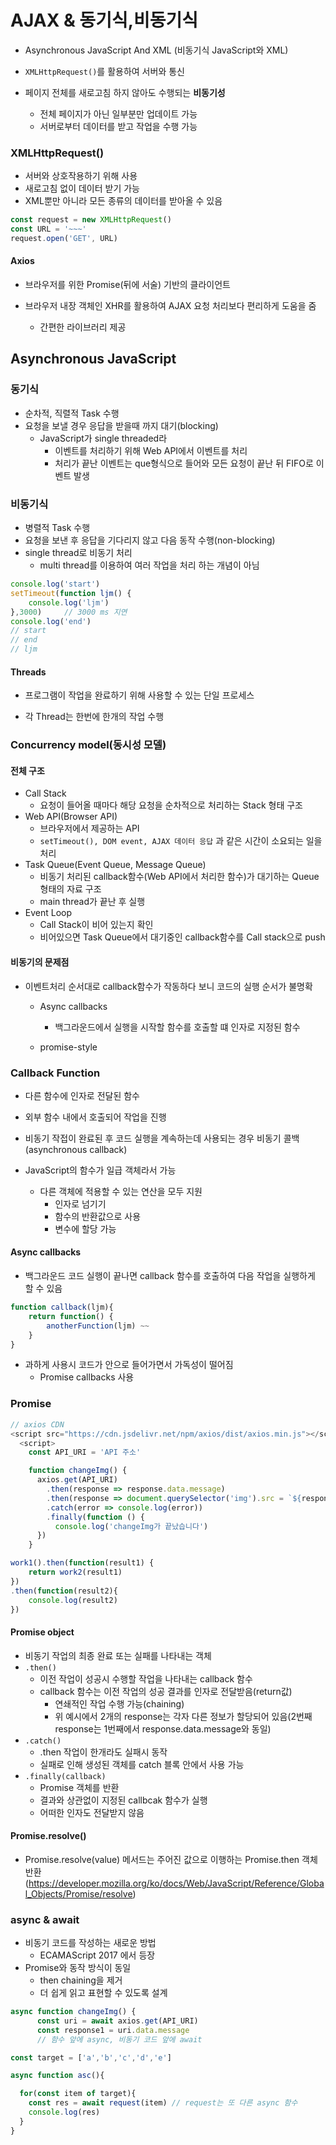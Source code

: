 # AJAX & 동기식,비동기식

- Asynchronous JavaScript And XML (비동기식 JavaScript와 XML)

- `XMLHttpRequest()`를 활용하여 서버와 통신

- 페이지 전체를 새로고침 하지 않아도 수행되는 **비동기성**
  - 전체 페이지가 아닌 일부분만 업데이트 가능
  - 서버로부터 데이터를 받고 작업을 수행 가능



### XMLHttpRequest()

- 서버와 상호작용하기 위해 사용
- 새로고침 없이 데이터 받기 가능
- XML뿐만 아니라 모든 종류의 데이터를 받아올 수 있음

```javascript
const request = new XMLHttpRequest()
const URL = '~~~'
request.open('GET', URL)
```



#### Axios

- 브라우저를 위한 Promise(뒤에 서술) 기반의 클라이언트

- 브라우저 내장 객체인 XHR를 활용하여 AJAX 요청 처리보다 편리하게 도움을 줌

  - 간편한 라이브러리 제공



## Asynchronous JavaScript

### 동기식

- 순차적, 직렬적 Task 수행
- 요청을 보낼 경우 응답을 받을때 까지 대기(blocking)
  - JavaScript가 single threaded라
    - 이벤트를 처리하기 위해 Web API에서 이벤트를 처리
    - 처리가 끝난 이벤트는 que형식으로 들어와 모든 요청이 끝난 뒤 FIFO로 이벤트 발생

### 비동기식

- 병렬적 Task 수행
- 요청을 보낸 후 응답을 기다리지 않고 다음 동작 수행(non-blocking)
- single thread로 비동기 처리
  - multi thread를 이용하여 여러 작업을 처리 하는 개념이 아님

```javascript
console.log('start')
setTimeout(function ljm() {
    console.log('ljm')
},3000)		// 3000 ms 지연
console.log('end')
// start
// end
// ljm
```



#### Threads

- 프로그램이 작업을 완료하기 위해 사용할 수 있는 단일 프로세스

- 각 Thread는 한번에 한개의 작업 수행

  

### Concurrency model(동시성 모델)

#### 전체 구조

- Call Stack
  - 요청이 들어올 때마다 해당 요청을 순차적으로 처리하는 Stack 형태 구조
- Web API(Browser API)
  - 브라우저에서 제공하는 API
  - `setTimeout(), DOM event, AJAX 데이터 응답` 과 같은 시간이 소요되는 일을 처리
- Task Queue(Event Queue, Message Queue)
  - 비동기 처리된 callback함수(Web API에서 처리한 함수)가 대기하는 Queue 형태의 자료 구조
  - main thread가 끝난 후 실행
- Event Loop
  - Call Stack이 비어 있는지 확인
  - 비어있으면 Task Queue에서 대기중인 callback함수를 Call stack으로 push



#### 비동기의 문제점

- 이벤트처리 순서대로 callback함수가 작동하다 보니 코드의 실행 순서가 불명확

  - Async callbacks

    - 백그라운드에서 실행을 시작할 함수를 호출할 떄 인자로 지정된 함수

  - promise-style 

    

### Callback Function

- 다른 함수에 인자로 전달된 함수
- 외부 함수 내에서 호출되어 작업을 진행
- 비동기 작접이 완료된 후 코드 실행을 계속하는데 사용되는 경우 비동기 콜백(asynchronous callback)

- JavaScript의 함수가 일급 객체라서 가능
  - 다른 객체에 적용할 수 있는 연산을 모두 지원
    - 인자로 넘기기
    - 함수의 반환값으로 사용
    - 변수에 할당 가능

#### Async callbacks

- 백그라운드 코드 실행이 끝나면 callback 함수를 호출하여 다음 작업을 실행하게 할 수 있음

```javascript
function callback(ljm){
    return function() {
        anotherFunction(ljm) ~~
    }
}
```

- 과하게 사용시 코드가 안으로 들어가면서 가독성이 떨어짐
  - Promise callbacks 사용



### Promise

```javascript
// axios CDN
<script src="https://cdn.jsdelivr.net/npm/axios/dist/axios.min.js"></script>
  <script>
    const API_URI = 'API 주소'

    function changeImg() {
      axios.get(API_URI)
        .then(response => response.data.message) 
        .then(response => document.querySelector('img').src = `${response}`)
        .catch(error => console.log(error))
        .finally(function () {
          console.log('changeImg가 끝났습니다')
      })
    }
```

```javascript
work1().then(function(result1) {
    return work2(result1)
})
.then(function(result2){
    console.log(result2)
})
```



#### Promise object

- 비동기 작업의 최종 완료 또는 실패를 나타내는 객체
- `.then()` 
  - 이전 작업이 성공시 수행할 작업을 나타내는 callback 함수
  - callback 함수는 이전 작업의 성공 결과를 인자로 전달받음(return값)
    - 연쇄적인 작업 수행 가능(chaining)
    - 위 예시에서 2개의 response는 각자 다른 정보가 할당되어 있음(2번째 response는 1번째에서 response.data.message와 동일)
- `.catch()`
  - .then 작업이 한개라도 실패시 동작
  - 실패로 인해 생성된 객체를 catch 블록 안에서 사용 가능
- `.finally(callback)`
  - Promise 객체를 반환
  - 결과와 상관없이 지정된 callbcak 함수가 실행
  - 어떠한 인자도 전달받지 않음



#### Promise.resolve()

- Promise.resolve(value) 메서드는 주어진 값으로 이행하는 Promise.then 객체 반환(https://developer.mozilla.org/ko/docs/Web/JavaScript/Reference/Global_Objects/Promise/resolve)



### async & await

- 비동기 코드를 작성하는 새로운 방법
  - ECAMAScript 2017 에서 등장
- Promise와 동작 방식이 동일
  - then chaining을 제거
  - 더 쉽게 읽고 표현할 수 있도록 설계

```javascript
async function changeImg() {
      const uri = await axios.get(API_URI)
      const response1 = uri.data.message 
      // 함수 앞에 async, 비동기 코드 앞에 await 
```

```javascript
const target = ['a','b','c','d','e']

async function asc(){

  for(const item of target){
    const res = await request(item) // request는 또 다른 async 함수
    console.log(res)
  }
}
```

